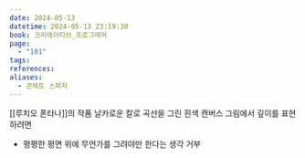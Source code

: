 ```yaml
---
date: 2024-05-13
datetime: 2024-05-13 23:19:30
book: 크리에이티브_프로그래머
page:
  - "101"
tags: 
references: 
aliases:
  - 콘체토 스파지
---
```

[[루치오 폰타나]]의 작품
날카로운 칼로 곡선을 그린 흰색 캔버스
그림에서 깊이를 표현하려면
- 평평한 평면 위에 무언가를 그려야만 한다는 생각 거부